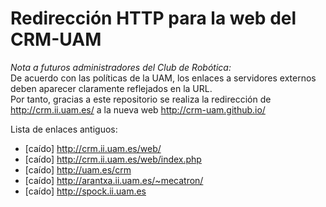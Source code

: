 # Redirección HTTP para la web del CRM-UAM

*Nota a futuros administradores del Club de Robótica:*  
De acuerdo con las políticas de la UAM, los enlaces a servidores externos deben aparecer claramente reflejados en la URL.  
Por tanto, gracias a este repositorio se realiza la redirección de <http://crm.ii.uam.es/> a la nueva web <http://crm-uam.github.io/>  

Lista de enlaces antiguos:  
* [caído] <http://crm.ii.uam.es/web/>
* [caído] <http://crm.ii.uam.es/web/index.php>
* [caído] <http://uam.es/crm>
* [caído] <http://arantxa.ii.uam.es/~mecatron/>
* [caído] <http://spock.ii.uam.es>

